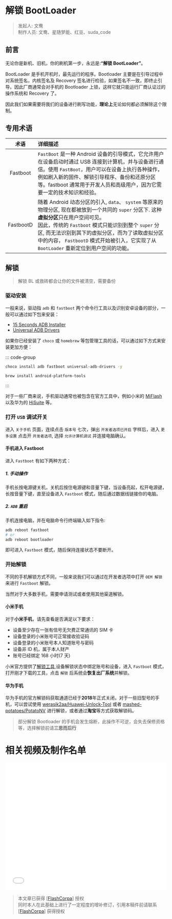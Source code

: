 # 解锁 BootLoader

> 发起人: 文鸯  
> 制作人员: 文鸯、星随梦能、红豆、suda_code

## 前言

无论你是新机、旧机，你的刷机第一步，永远是:**“解锁 BootLoader”**。

BootLoader 是手机开机时，最先运行的程序。Bootloader 主要是在引导过程中对系统签名，内核签名及 Recovery 签名进行检验，如果签名不一致，即终止引导。因此厂商通常会对手机的 Bootloader 上锁，这样它就只能运行厂商认证过的操作系统和 Recovery 了。

因此我们如果需要将我们的设备进行刷写功能，**理论上**无论如何都必须解除这个限制。

## 专用术语

|   术语    | 详细描述                                                                                                                                                                                                                                                                                                                                        |
| :-------: | :---------------------------------------------------------------------------------------------------------------------------------------------------------------------------------------------------------------------------------------------------------------------------------------------------------------------------------------------- |
| Fastboot  | `FastBoot` 是一种 Android 设备的引导模式，它允许用户在设备启动时通过 USB 连接到计算机，并与设备进行通信。使用 `FastBoot`，用户可以在设备上执行各种操作，例如刷入新的固件、解锁引导程序、备份和还原分区等。fastboot 通常用于开发人员和高级用户，因为它需要一定的技术知识和经验。                                                                 |
| FastbootD | 随着 Android 动态分区的引入, `data`、 `system` 等原来的物理分区, 现在都被放到一个共同的 `super` 分区下. 这种**虚拟分区**只在用户空间可见。<br/>因此，传统的 `Fastboot` 模式只能识别到整个 `super` 分区, 而无法识别到其下的虚拟分区，而为了读取虚拟分区中的内容， `FastbootD` 模式开始被引入，它实现了从 `BootLoader` 重新定位到用户空间的功能。 |

## 解锁

> 解锁 BL 或救砖都会让你的文件被清空，需要备份

### 驱动安装

一般来说，驱动指 `adb` 和 `fastboot` 两个命令行工具以及识别安卓设备的部分，一般可以通过如下包来安装：

- [15 Seconds ADB Installer](https://androidmtk.com/download-15-seconds-adb-installer)
- [Universal ADB Drivers](https://adb.clockworkmod.com/)

如果你已经安装了 `choco` 或 `homebrew` 等包管理工具的话，可以通过如下方式来安装更加方便：

::: code-group

```sh [Windows]
choco install adb fastboot universal-adb-drivers -y
```

```sh [MacOS]
brew install android-platform-tools
```

:::

对于一些厂商来说，手机驱动通常也被包含在官方工具中，例如小米的 [MiFlash](https://www.xiaomiflash.com/) 以及华为的 [HiSuite](https://consumer.huawei.com/en/support/hisuite/) 等。

### 打开 `USB` 调试开关

进入 `关于手机` 页面，连续点击 `版本号` 七次，弹出 `开发者选项已开启` 字样后，进入 `更多设置` 点击开 `开发者选项`, 选择 `允许计算机调试` 并连接电脑确认。

#### 手机进入 Fastboot

进入 `Fastboot` 有如下两种方式：

##### 1. 手动操作

手机长按电源键关机，关机后按住电源键和音量下键，当设备亮起，松开电源键，长按音量下键，直至设备进入 `Fastboot` 模式，随后通过数据线链接你的电脑。

##### 2. `ADB` 重启

手机连接电脑，并在电脑命令行终端输入如下指令:

```sh
adb reboot fastboot
# or
adb reboot bootloader
```

即可进入 `Fastboot` 模式，随后保持连接状态不要断开。

### 开始解锁

不同的手机解锁方式不同，一般来说我们可以通过在开发者选项中打开 `OEM 解锁` 来进行 `Fastboot` 解锁。

当然对于大多数手机，需要申请测试或者使用其他渠道解锁。

#### 小米手机

对于**小米手机**，请先查看是否满足以下要求：

- 设备至少存在一张有信号无欠费正常通讯的 SIM 卡
- 设备登录的小米账号可正常接收验证码
- 设备登录的小米账号本人知道账号与密码
- 设备非 ID 机，属于本人财产
- 账号已经绑定 168 小时(7 天)

小米官方提供了[解锁工具](https://www.miui.com/unlock/index.html),设备解锁状态中绑定账号和设备，进入 `Fastboot` 模式，打开刚才下载的工具，点击 `解锁` 后系统会**恢复出厂系统**并解锁。

#### 华为手机

华为手机的官方解锁码获取通道已经于**2018**年正式关闭，对于一些旧型号的手机，可以尝试使用 [werasik2aa/Huawei-Unlock-Tool](https://github.com/werasik2aa/Huawei-Unlock-Tool) 或者 [mashed-potatoes/PotatoNV](https://github.com/mashed-potatoes/PotatoNV) 进行解锁，或者通过**淘宝**等方式获取解锁码。

> 部分解锁 Bootloader 的手机会发生熔断，此操作不可逆，会失去保修资格等，选择解锁前请**三思而后行**

# 相关视频及制作名单

<iframe  width="100%" height="400" src="//player.bilibili.com/player.html?aid=651393405&bvid=BV1ke4y1N7xF&cid=995569791&page=1" scrolling="no" border="0" frameborder="no" framespacing="0" allowfullscreen="true"> </iframe>

> 本文章已获得 [[FlashCorpa](https://space.bilibili.com/1396636900)] 授权  
> 同时本人在此基础上进行了一定程度的增补修订，引用本稿件前请联系 [[FlashCorpa](https://space.bilibili.com/1396636900)] 获得授权
